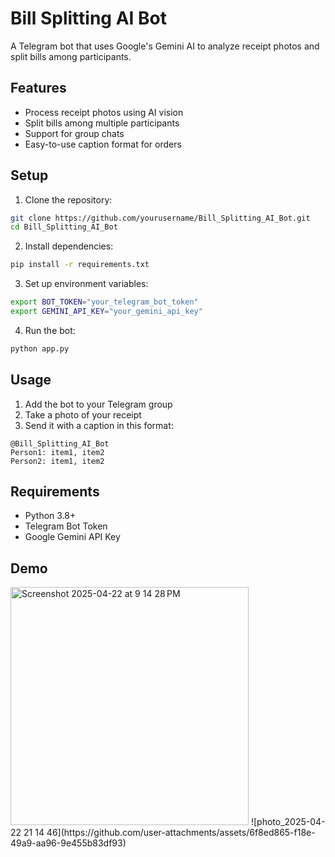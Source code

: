 # Bill Splitting AI Bot

A Telegram bot that uses Google's Gemini AI to analyze receipt photos and split bills among participants.

## Features

- Process receipt photos using AI vision
- Split bills among multiple participants
- Support for group chats
- Easy-to-use caption format for orders

## Setup

1. Clone the repository:
```bash
git clone https://github.com/yourusername/Bill_Splitting_AI_Bot.git
cd Bill_Splitting_AI_Bot
```

2. Install dependencies:
```bash
pip install -r requirements.txt
```

3. Set up environment variables:
```bash
export BOT_TOKEN="your_telegram_bot_token"
export GEMINI_API_KEY="your_gemini_api_key"
```

4. Run the bot:
```bash
python app.py
```

## Usage

1. Add the bot to your Telegram group
2. Take a photo of your receipt
3. Send it with a caption in this format:
```
@Bill_Splitting_AI_Bot
Person1: item1, item2
Person2: item1, item2
```

## Requirements

- Python 3.8+
- Telegram Bot Token
- Google Gemini API Key

## Demo

<img width="381" alt="Screenshot 2025-04-22 at 9 14 28 PM" src="https://github.com/user-attachments/assets/4424e079-0a78-4da9-8a25-1e35ae575a47" />
![photo_2025-04-22 21 14 46](https://github.com/user-attachments/assets/6f8ed865-f18e-49a9-aa96-9e455b83df93)

